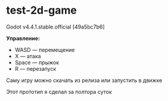 # test-2d-game

Godot v4.4.1.stable.official [49a5bc7b6]

**Управление:**
- WASD — перемещение
- X — атака
- Space — прыжок
- R — перезапуск

Cаму игру можно скачать из релиза или запустить в движке

Этот прототип я сделал за полтора суток
